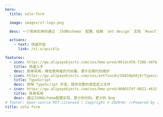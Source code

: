 ```yaml
---
hero:
  title: solo-form

  image: images/sf-logo.png

  desc: 一个简单实用的通过 `JSONSchema` 配置，依赖 `ant design` 实现 `React` 中后台表单解决方案。

  actions:
    - text: 快速开始
      link: /v1.x/quickly

features:
  - icon: https://gw.alipayobjects.com/zos/bmw-prod/881dc458-f20b-407b-947a-95104b5ec82b/k79dm8ih_w144_h144.png
    title: 快速上手
    desc: 简单易用，降低使用者的代码量，便于后期代码维护
  - icon: https://gw.alipayobjects.com/zos/antfincdn/Eb8IHpb9jE/Typescript_logo_2020.svg
    title: TypeScript
    desc: 使用 TypeScript 开发，提供完整的类型定义文件
  - icon: https://gw.alipayobjects.com/zos/bmw-prod/d60657df-0822-4631-9d7c-e7a869c2f21c/k79dmz3q_w126_h126.png
    title: 简单易用
    desc: 通过JSONSchema配置实现，更少的代码，更少的 Bug
# footer: Open-source MIT Licensed | Copyright © 2020<br />Powered by [dumi](https://d.umijs.org)
title: solo-form
---
```

